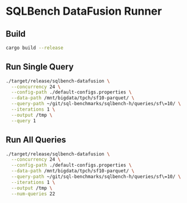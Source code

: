 # SQLBench DataFusion Runner

## Build

```bash
cargo build --release
```

## Run Single Query

```bash
./target/release/sqlbench-datafusion \
  --concurrency 24 \
  --config-path ./default-configs.properties \
  --data-path /mnt/bigdata/tpch/sf10-parquet/ \
  --query-path ~/git/sql-benchmarks/sqlbench-h/queries/sf\=10/ \
  --iterations 1 \
  --output /tmp \
  --query 1
```

## Run All Queries

```bash
./target/release/sqlbench-datafusion \
  --concurrency 24 \
  --config-path ./default-configs.properties \
  --data-path /mnt/bigdata/tpch/sf10-parquet/ \
  --query-path ~/git/sql-benchmarks/sqlbench-h/queries/sf\=10/ \
  --iterations 1 \
  --output /tmp \
  --num-queries 22
```